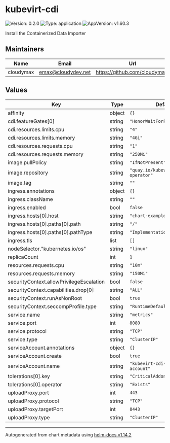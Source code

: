 # kubevirt-cdi

![Version: 0.2.0](https://img.shields.io/badge/Version-0.2.0-informational?style=flat-square) ![Type: application](https://img.shields.io/badge/Type-application-informational?style=flat-square) ![AppVersion: v1.60.3](https://img.shields.io/badge/AppVersion-v1.60.3-informational?style=flat-square)

Install the Containerized Data Importer

## Maintainers

| Name | Email | Url |
| ---- | ------ | --- |
| cloudymax | <emax@cloudydev.net> | <https://github.com/cloudymax/> |

## Values

| Key | Type | Default | Description |
|-----|------|---------|-------------|
| affinity | object | `{}` |  |
| cdi.featureGates[0] | string | `"HonorWaitForFirstConsumer"` |  |
| cdi.resources.limits.cpu | string | `"4"` |  |
| cdi.resources.limits.memory | string | `"4Gi"` |  |
| cdi.resources.requests.cpu | string | `"1"` |  |
| cdi.resources.requests.memory | string | `"250Mi"` |  |
| image.pullPolicy | string | `"IfNotPresent"` |  |
| image.repository | string | `"quay.io/kubevirt/cdi-operator"` |  |
| image.tag | string | `""` |  |
| ingress.annotations | object | `{}` |  |
| ingress.className | string | `""` |  |
| ingress.enabled | bool | `false` |  |
| ingress.hosts[0].host | string | `"chart-example.local"` |  |
| ingress.hosts[0].paths[0].path | string | `"/"` |  |
| ingress.hosts[0].paths[0].pathType | string | `"ImplementationSpecific"` |  |
| ingress.tls | list | `[]` |  |
| nodeSelector."kubernetes.io/os" | string | `"linux"` |  |
| replicaCount | int | `1` |  |
| resources.requests.cpu | string | `"10m"` |  |
| resources.requests.memory | string | `"150Mi"` |  |
| securityContext.allowPrivilegeEscalation | bool | `false` |  |
| securityContext.capabilities.drop[0] | string | `"ALL"` |  |
| securityContext.runAsNonRoot | bool | `true` |  |
| securityContext.seccompProfile.type | string | `"RuntimeDefault"` |  |
| service.name | string | `"metrics"` |  |
| service.port | int | `8080` |  |
| service.protocol | string | `"TCP"` |  |
| service.type | string | `"ClusterIP"` |  |
| serviceAccount.annotations | object | `{}` |  |
| serviceAccount.create | bool | `true` |  |
| serviceAccount.name | string | `"kubevirt-cdi-service-account"` |  |
| tolerations[0].key | string | `"CriticalAddonsOnly"` |  |
| tolerations[0].operator | string | `"Exists"` |  |
| uploadProxy.port | int | `443` |  |
| uploadProxy.protocol | string | `"TCP"` |  |
| uploadProxy.targetPort | int | `8443` |  |
| uploadProxy.type | string | `"ClusterIP"` |  |

----------------------------------------------
Autogenerated from chart metadata using [helm-docs v1.14.2](https://github.com/norwoodj/helm-docs/releases/v1.14.2)

